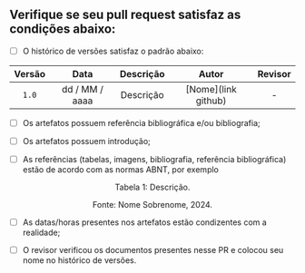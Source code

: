 ## Verifique se seu pull request satisfaz as condições abaixo:

- [ ] O histórico de versões satisfaz o padrão abaixo:

| Versão | Data | Descrição | Autor | Revisor
| :-: | :-: | :-: | :-: | :-:
|`1.0`| dd / MM / aaaa | Descrição | [Nome](link github) | -

- [ ] Os artefatos possuem referência bibliográfica e/ou bibliografia; 

- [ ] Os artefatos possuem introdução;

- [ ] As referências (tabelas, imagens, bibliografia, referência bibliográfica) estão de acordo com as normas ABNT, por exemplo

<div style="text-align: center">
<p> Tabela 1: Descrição. </p>
</div>


<div style="text-align: center">
<p> Fonte: Nome Sobrenome, 2024. </p>
</div>

- [ ] As datas/horas presentes nos artefatos estão condizentes com a realidade;

- [ ] O revisor verificou os documentos presentes nesse PR e colocou seu nome no histórico de versões.
